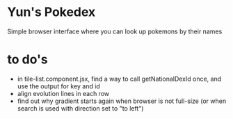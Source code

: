 # Yun's Pokedex

Simple browser interface where you can look up pokemons by their names

# to do's
  * in tile-list.component.jsx, find a way to call getNationalDexId once, and use the output for key and id
  * align evolution lines in each row
  * find out why gradient starts again when browser is not full-size (or when search is used with direction set to "to left")
